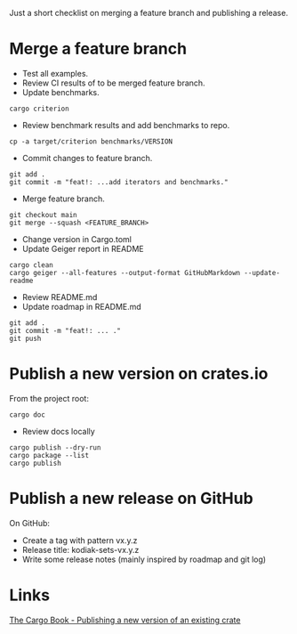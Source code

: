 Just a short checklist on merging a feature branch and publishing a release.

# Merge a feature branch

* Test all examples.
* Review CI results of to be merged feature branch.
* Update benchmarks.

```
cargo criterion
```

* Review benchmark results and add benchmarks to repo.

```
cp -a target/criterion benchmarks/VERSION
```

* Commit changes to feature branch.

```
git add .
git commit -m "feat!: ...add iterators and benchmarks."
```

* Merge feature branch.

```
git checkout main
git merge --squash <FEATURE_BRANCH>
```

* Change version in Cargo.toml
* Update Geiger report in README

```
cargo clean
cargo geiger --all-features --output-format GitHubMarkdown --update-readme
```

* Review README.md
* Update roadmap in README.md

```
git add .
git commit -m "feat!: ... ."
git push
```

# Publish a new version on crates.io

From the project root:

```
cargo doc
```

* Review docs locally

```
cargo publish --dry-run
cargo package --list
cargo publish
```

# Publish a new release on GitHub

On GitHub:

* Create a tag with pattern vx.y.z
* Release title: kodiak-sets-vx.y.z
* Write some release notes (mainly inspired by roadmap and git log)

# Links

[The Cargo Book - Publishing a new version of an existing crate](https://doc.rust-lang.org/cargo/reference/publishing.html#publishing-a-new-version-of-an-existing-crate)
